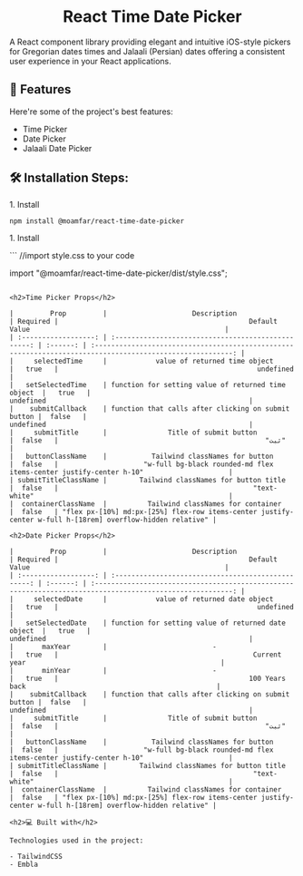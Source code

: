 <h1 align="center" id="title">React Time Date Picker</h1>

<p id="description">A React component library providing elegant and intuitive iOS-style pickers for Gregorian dates times and Jalaali (Persian) dates offering a consistent user experience in your React applications.</p>

<h2>🧐 Features</h2>

Here're some of the project's best features:

- Time Picker
- Date Picker
- Jalaali Date Picker

<h2>🛠️ Installation Steps:</h2>

<p>1. Install</p>

```
npm install @moamfar/react-time-date-picker
```

<p>1. Install</p>
```
//import style.css to your code

import "@moamfar/react-time-date-picker/dist/style.css";

```

<h2>Time Picker Props</h2>

|         Prop         |                     Description                     | Required |                                               Default Value                                                |
| :------------------: | :-------------------------------------------------: | :------: | :--------------------------------------------------------------------------------------------------------: |
|     selectedTime     |            value of returned time object            |   true   |                                                 undefined                                                  |
|   setSelectedTime    | function for setting value of returned time object  |   true   |                                                 undefined                                                  |
|    submitCallback    | function that calls after clicking on submit button |  false   |                                                 undefined                                                  |
|     submitTitle      |               Title of submit button                |  false   |                                                   "ثبت"                                                    |
|   buttonClassName    |           Tailwind classNames for button            |  false   |                     "w-full bg-black rounded-md flex items-center justify-center h-10"                     |
| submitTitleClassName |        Tailwind classNames for button title         |  false   |                                                "text-white"                                                |
|  containerClassName  |          Tailwind classNames for container          |  false   | "flex px-[10%] md:px-[25%] flex-row items-center justify-center w-full h-[18rem] overflow-hidden relative" |

<h2>Date Picker Props</h2>

|         Prop         |                     Description                     | Required |                                               Default Value                                                |
| :------------------: | :-------------------------------------------------: | :------: | :--------------------------------------------------------------------------------------------------------: |
|     selectedDate     |            value of returned date object            |   true   |                                                 undefined                                                  |
|   setSelectedDate    | function for setting value of returned date object  |   true   |                                                 undefined                                                  |
|       maxYear        |                          -                          |   true   |                                                Current year                                                |
|       minYear        |                          -                          |   true   |                                               100 Years back                                               |
|    submitCallback    | function that calls after clicking on submit button |  false   |                                                 undefined                                                  |
|     submitTitle      |               Title of submit button                |  false   |                                                   "ثبت"                                                    |
|   buttonClassName    |           Tailwind classNames for button            |  false   |                     "w-full bg-black rounded-md flex items-center justify-center h-10"                     |
| submitTitleClassName |        Tailwind classNames for button title         |  false   |                                                "text-white"                                                |
|  containerClassName  |          Tailwind classNames for container          |  false   | "flex px-[10%] md:px-[25%] flex-row items-center justify-center w-full h-[18rem] overflow-hidden relative" |

<h2>💻 Built with</h2>

Technologies used in the project:

- TailwindCSS
- Embla
```
